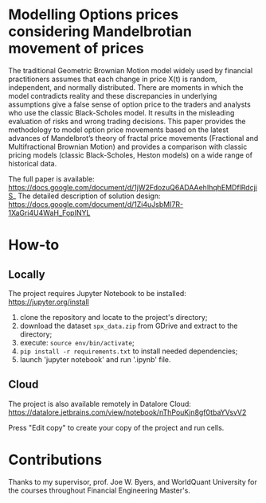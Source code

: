 # Modelling Options prices considering Mandelbrotian movement of prices

The traditional Geometric Brownian Motion model widely used by financial practitioners assumes that each change in price X(t) is random, independent, and normally distributed. There are moments in which the model contradicts reality and these discrepancies in underlying assumptions give a false sense of option price to the traders and analysts who use the classic Black-Scholes model. It results in the misleading evaluation of risks and wrong trading decisions. This paper provides the methodology to model option price movements based on the latest advances of Mandelbrot’s theory of fractal price movements (Fractional and Multifractional Brownian Motion) and provides a comparison with classic pricing models (classic Black-Scholes, Heston models) on a wide range of historical data.

The full paper is available: https://docs.google.com/document/d/1jW2FdozuQ6ADAAehIhqhEMDflRdcjiS_
The detailed description of solution design: https://docs.google.com/document/d/1Zi4uJsbMI7R-1XaGri4U4WaH_FopINYL

# How-to

## Locally
The project requires Jupyter Notebook to be installed: https://jupyter.org/install

1. clone the repository and locate to the project's directory;
2. download the dataset `spx_data.zip` from GDrive and extract to the directory;
3. execute: `source env/bin/activate`;
4. `pip install -r requirements.txt` to install needed dependencies;
5. launch 'jupyter notebook' and run '.ipynb' file.

## Cloud
The project is also available remotely in Datalore Cloud: https://datalore.jetbrains.com/view/notebook/nThPouKjn8gf0tbaYVsvV2

Press "Edit copy" to create your copy of the project and run cells.

# Contributions
Thanks to my supervisor, prof. Joe W. Byers, and WorldQuant University for the courses throughout Financial Engineering Master's.

